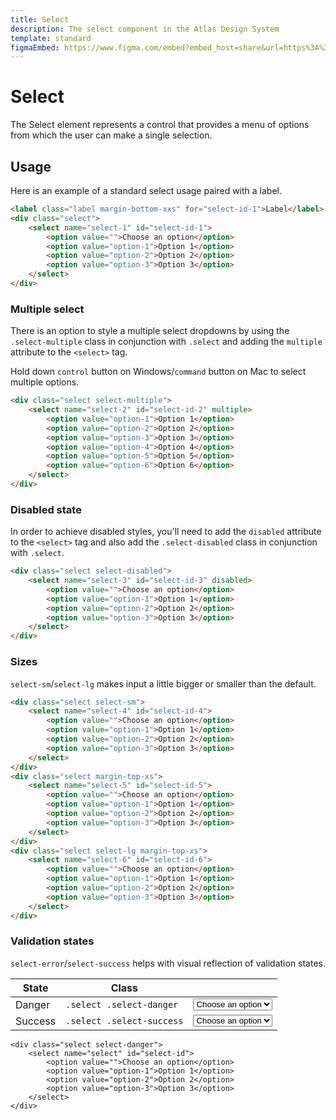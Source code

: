 ```yaml
---
title: Select
description: The select component in the Atlas Design System
template: standard
figmaEmbed: https://www.figma.com/embed?embed_host=share&url=https%3A%2F%2Fwww.figma.com%2Ffile%2FuVA2amRR71yJZ0GS6RI6zL%2F%25F0%259F%258C%259E-Atlas-Design-Library%3Fnode-id%3D1488%253A35182
---
```


# Select

The Select element represents a control that provides a menu of options from which the user can make a single selection.

## Usage

Here is an example of a standard select usage paired with a label.

```html
<label class="label margin-bottom-xxs" for="select-id-1">Label</label>
<div class="select">
	<select name="select-1" id="select-id-1">
		<option value="">Choose an option</option>
		<option value="option-1">Option 1</option>
		<option value="option-2">Option 2</option>
		<option value="option-3">Option 3</option>
	</select>
</div>
```

### Multiple select

There is an option to style a multiple select dropdowns by using the `.select-multiple` class in conjunction with `.select` and adding the `multiple` attribute to the `<select>` tag.

Hold down `control` button on Windows/`command` button on Mac to select multiple options.

```html
<div class="select select-multiple">
	<select name="select-2" id="select-id-2" multiple>
		<option value="option-1">Option 1</option>
		<option value="option-2">Option 2</option>
		<option value="option-3">Option 3</option>
		<option value="option-4">Option 4</option>
		<option value="option-5">Option 5</option>
		<option value="option-6">Option 6</option>
	</select>
</div>
```

### Disabled state

In order to achieve disabled styles, you'll need to add the `disabled` attribute to the `<select>` tag and also add the `.select-disabled` class in conjunction with `.select`.

```html
<div class="select select-disabled">
	<select name="select-3" id="select-id-3" disabled>
		<option value="">Choose an option</option>
		<option value="option-1">Option 1</option>
		<option value="option-2">Option 2</option>
		<option value="option-3">Option 3</option>
	</select>
</div>
```

### Sizes

`select-sm`/`select-lg` makes input a little bigger or smaller than the default.

```html
<div class="select select-sm">
	<select name="select-4" id="select-id-4">
		<option value="">Choose an option</option>
		<option value="option-1">Option 1</option>
		<option value="option-2">Option 2</option>
		<option value="option-3">Option 3</option>
	</select>
</div>
<div class="select margin-top-xs">
	<select name="select-5" id="select-id-5">
		<option value="">Choose an option</option>
		<option value="option-1">Option 1</option>
		<option value="option-2">Option 2</option>
		<option value="option-3">Option 3</option>
	</select>
</div>
<div class="select select-lg margin-top-xs">
	<select name="select-6" id="select-id-6">
		<option value="">Choose an option</option>
		<option value="option-1">Option 1</option>
		<option value="option-2">Option 2</option>
		<option value="option-3">Option 3</option>
	</select>
</div>
```

### Validation states

`select-error`/`select-success` helps with visual reflection of validation states.

| State   | Class                     |                                                                                                                                                                                                                                                                     |
| ------- | ------------------------- | ------------------------------------------------------------------------------------------------------------------------------------------------------------------------------------------------------------------------------------------------------------------- |
| Danger  | `.select .select-danger`  | <div class="select select-danger"><select name="select-7" id="select-id-7"><option value="">Choose an option</option><option value="option-1">Option 1</option><option value="option-2">Option 2</option><option value="option-3">Option 3</option></select></div>  |
| Success | `.select .select-success` | <div class="select select-success"><select name="select-8" id="select-id-8"><option value="">Choose an option</option><option value="option-1">Option 1</option><option value="option-2">Option 2</option><option value="option-3">Option 3</option></select></div> |

```abut-html
<div class="select select-danger">
	<select name="select" id="select-id">
		<option value="">Choose an option</option>
		<option value="option-1">Option 1</option>
		<option value="option-2">Option 2</option>
		<option value="option-3">Option 3</option>
	</select>
</div>
```
